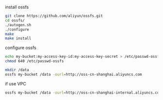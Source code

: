 install ossfs 
```sh
git clone https://github.com/aliyun/ossfs.git
cd ossfs/
./autogen.sh
./configure
make
make install
```
configure ossfs 
```sh
echo my-bucket:my-access-key-id:my-access-key-secret > /etc/passwd-ossfs
chmod 640 /etc/passwd-ossfs
```
```sh
mkdir /data
ossfs my-bucket /data -ourl=http://oss-cn-shanghai.aliyuncs.com 
```
if use VPC
```sh
ossfs my-bucket /data -ourl=http://oss-cn-shanghai-internal.aliyuncs.com
```